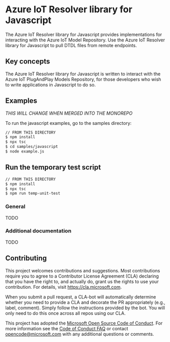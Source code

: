 # Azure IoT Resolver library for Javascript

The Azure IoT Resolver library for Javascript provides implementations for interacting with the Azure IoT Model Repository. Use the Azure IoT Resolver library for Javascript to pull DTDL files from remote endpoints.

## Key concepts

The Azure IoT Resolver library for Javascript is written to interact with the Azure IoT PlugAndPlay Models Repository, for those developers who wish to write applications in Javascript to do so.

## Examples

_THIS WILL CHANGE WHEN MERGED INTO THE MONOREPO_

To run the javascript examples, go to the samples directory:

```bash
// FROM THIS DIRECTORY
$ npm install
$ npx tsc
$ cd samples/javascript
$ node example.js
```

## Run the temporary test script

```bash
// FROM THIS DIRECTORY
$ npm install
$ npx tsc
$ npm run temp-unit-test
```

### General

TODO

### Additional documentation

TODO

## Contributing

This project welcomes contributions and suggestions. Most contributions require you to agree to a
Contributor License Agreement (CLA) declaring that you have the right to, and actually do, grant us
the rights to use your contribution. For details, visit https://cla.microsoft.com.

When you submit a pull request, a CLA-bot will automatically determine whether you need to provide
a CLA and decorate the PR appropriately (e.g., label, comment). Simply follow the instructions
provided by the bot. You will only need to do this once across all repos using our CLA.

This project has adopted the [Microsoft Open Source Code of Conduct](https://opensource.microsoft.com/codeofconduct/).
For more information see the [Code of Conduct FAQ](https://opensource.microsoft.com/codeofconduct/faq/) or
contact [opencode@microsoft.com](mailto:opencode@microsoft.com) with any additional questions or comments.

<!-- LINKS -->

[azure_portal]: https://portal.azure.com
[npm]: https://www.npmjs.com/
[iot_pnp_docs]: https://docs.microsoft.com/en-us/azure/iot-pnp/
